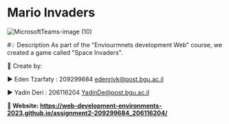 # Mario Invaders

![MicrosoftTeams-image (10)](https://user-images.githubusercontent.com/101931918/235373718-11563e60-e229-4cc1-84d1-a2654a304470.png)




#💡 Description
As part of the "Enviourmnets development Web" course, we created a game called "Space Invaders". 

 📎 Create by:

▶️ Eden Tzarfaty : 209299684 edenrivk@post.bgu.ac.il

▶️ Yadin Deri : 206116204 YadinDe@post.bgu.ac.il


 **📎 Website: https://web-development-environments-2023.github.io/assignment2-209299684_206116204/**
 
